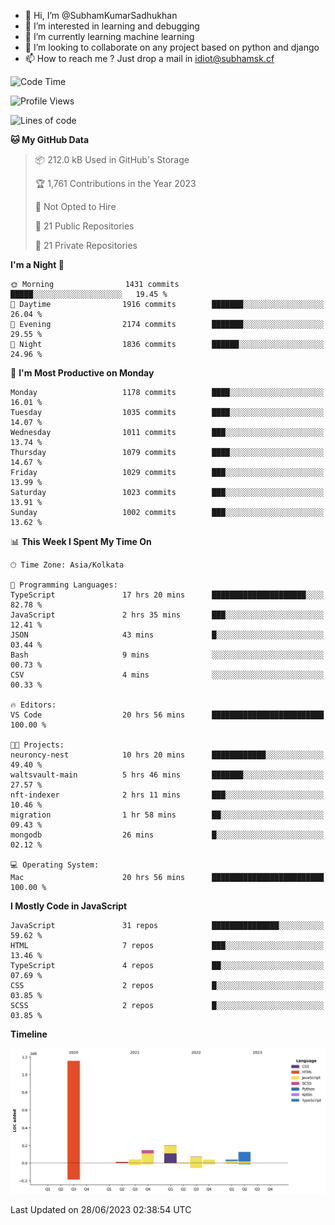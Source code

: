 - 👋 Hi, I’m @SubhamKumarSadhukhan
- 👀 I’m interested in learning and debugging
- 🌱 I’m currently learning machine learning
- 💞️ I’m looking to collaborate on any project based on python and django
- 📫 How to reach me ?
      Just drop a mail in idiot@subhamsk.cf

<!---
SubhamKumarSadhukhan/SubhamKumarSadhukhan is a ✨ special ✨ repository because its `README.md` (this file) appears on your GitHub profile.
You can click the Preview link to take a look at your changes.
--->


<!--START_SECTION:waka-->
![Code Time](http://img.shields.io/badge/Code%20Time-1%2C265%20hrs%2031%20mins-blue)

![Profile Views](http://img.shields.io/badge/Profile%20Views-7-blue)

![Lines of code](https://img.shields.io/badge/From%20Hello%20World%20I%27ve%20Written-1.8%20million%20lines%20of%20code-blue)

**🐱 My GitHub Data** 

> 📦 212.0 kB Used in GitHub's Storage 
 > 
> 🏆 1,761 Contributions in the Year 2023
 > 
> 🚫 Not Opted to Hire
 > 
> 📜 21 Public Repositories 
 > 
> 🔑 21 Private Repositories 
 > 
**I'm a Night 🦉** 

```text
🌞 Morning                1431 commits        █████░░░░░░░░░░░░░░░░░░░░   19.45 % 
🌆 Daytime                1916 commits        ███████░░░░░░░░░░░░░░░░░░   26.04 % 
🌃 Evening                2174 commits        ███████░░░░░░░░░░░░░░░░░░   29.55 % 
🌙 Night                  1836 commits        ██████░░░░░░░░░░░░░░░░░░░   24.96 % 
```
📅 **I'm Most Productive on Monday** 

```text
Monday                   1178 commits        ████░░░░░░░░░░░░░░░░░░░░░   16.01 % 
Tuesday                  1035 commits        ████░░░░░░░░░░░░░░░░░░░░░   14.07 % 
Wednesday                1011 commits        ███░░░░░░░░░░░░░░░░░░░░░░   13.74 % 
Thursday                 1079 commits        ████░░░░░░░░░░░░░░░░░░░░░   14.67 % 
Friday                   1029 commits        ███░░░░░░░░░░░░░░░░░░░░░░   13.99 % 
Saturday                 1023 commits        ███░░░░░░░░░░░░░░░░░░░░░░   13.91 % 
Sunday                   1002 commits        ███░░░░░░░░░░░░░░░░░░░░░░   13.62 % 
```


📊 **This Week I Spent My Time On** 

```text
🕑︎ Time Zone: Asia/Kolkata

💬 Programming Languages: 
TypeScript               17 hrs 20 mins      █████████████████████░░░░   82.78 % 
JavaScript               2 hrs 35 mins       ███░░░░░░░░░░░░░░░░░░░░░░   12.41 % 
JSON                     43 mins             █░░░░░░░░░░░░░░░░░░░░░░░░   03.44 % 
Bash                     9 mins              ░░░░░░░░░░░░░░░░░░░░░░░░░   00.73 % 
CSV                      4 mins              ░░░░░░░░░░░░░░░░░░░░░░░░░   00.33 % 

🔥 Editors: 
VS Code                  20 hrs 56 mins      █████████████████████████   100.00 % 

🐱‍💻 Projects: 
neuroncy-nest            10 hrs 20 mins      ████████████░░░░░░░░░░░░░   49.40 % 
waltsvault-main          5 hrs 46 mins       ███████░░░░░░░░░░░░░░░░░░   27.57 % 
nft-indexer              2 hrs 11 mins       ███░░░░░░░░░░░░░░░░░░░░░░   10.46 % 
migration                1 hr 58 mins        ██░░░░░░░░░░░░░░░░░░░░░░░   09.43 % 
mongodb                  26 mins             █░░░░░░░░░░░░░░░░░░░░░░░░   02.12 % 

💻 Operating System: 
Mac                      20 hrs 56 mins      █████████████████████████   100.00 % 
```

**I Mostly Code in JavaScript** 

```text
JavaScript               31 repos            ███████████████░░░░░░░░░░   59.62 % 
HTML                     7 repos             ███░░░░░░░░░░░░░░░░░░░░░░   13.46 % 
TypeScript               4 repos             ██░░░░░░░░░░░░░░░░░░░░░░░   07.69 % 
CSS                      2 repos             █░░░░░░░░░░░░░░░░░░░░░░░░   03.85 % 
SCSS                     2 repos             █░░░░░░░░░░░░░░░░░░░░░░░░   03.85 % 
```



**Timeline**

![Lines of Code chart](https://raw.githubusercontent.com/SubhamKumarSadhukhan/SubhamKumarSadhukhan/main/assets/bar_graph.png)


 Last Updated on 28/06/2023 02:38:54 UTC
<!--END_SECTION:waka-->
